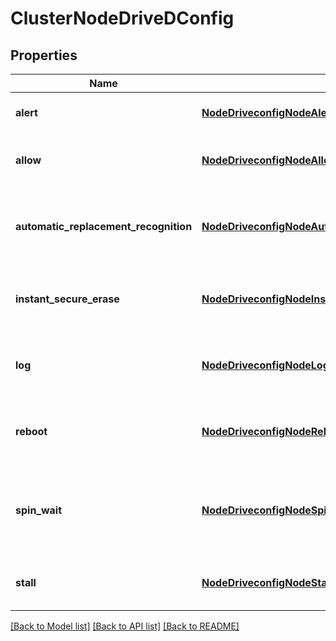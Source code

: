 # ClusterNodeDriveDConfig

## Properties
Name | Type | Description | Notes
------------ | ------------- | ------------- | -------------
**alert** | [**NodeDriveconfigNodeAlert**](NodeDriveconfigNodeAlert.md) | Configuration setting for drive alerts. | [optional] 
**allow** | [**NodeDriveconfigNodeAllow**](NodeDriveconfigNodeAllow.md) | Configuration settings for drive formatting. | [optional] 
**automatic_replacement_recognition** | [**NodeDriveconfigNodeAutomaticReplacementRecognition**](NodeDriveconfigNodeAutomaticReplacementRecognition.md) | Configuration settings for Automatic Replacement Recognition (ARR). | [optional] 
**instant_secure_erase** | [**NodeDriveconfigNodeInstantSecureErase**](NodeDriveconfigNodeInstantSecureErase.md) | Configuration settings for instant secure erase (ISE). | [optional] 
**log** | [**NodeDriveconfigNodeLog**](NodeDriveconfigNodeLog.md) | Configuration settings for drive statistics logs. | [optional] 
**reboot** | [**NodeDriveconfigNodeReboot**](NodeDriveconfigNodeReboot.md) | Configuration settings for a node reboot due to a drive error. | [optional] 
**spin_wait** | [**NodeDriveconfigNodeSpinWait**](NodeDriveconfigNodeSpinWait.md) | Configuration settings for sleeping the drive daemon before node is rescanned. | [optional] 
**stall** | [**NodeDriveconfigNodeStall**](NodeDriveconfigNodeStall.md) | Configuration settings to evaluate a drive stall. | [optional] 

[[Back to Model list]](../README.md#documentation-for-models) [[Back to API list]](../README.md#documentation-for-api-endpoints) [[Back to README]](../README.md)


